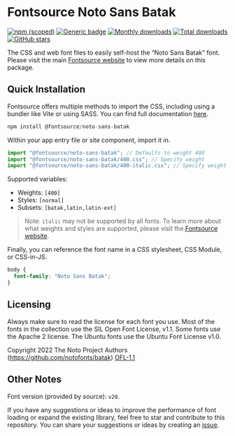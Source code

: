 # Fontsource Noto Sans Batak

[![npm (scoped)](https://img.shields.io/npm/v/@fontsource/noto-sans-batak?color=brightgreen)](https://www.npmjs.com/package/@fontsource/noto-sans-batak) [![Generic badge](https://img.shields.io/badge/fontsource-passing-brightgreen)](https://github.com/fontsource/fontsource) [![Monthly downloads](https://badgen.net/npm/dm/@fontsource/noto-sans-batak)](https://github.com/fontsource/fontsource) [![Total downloads](https://badgen.net/npm/dt/@fontsource/noto-sans-batak)](https://github.com/fontsource/fontsource) [![GitHub stars](https://img.shields.io/github/stars/fontsource/fontsource.svg?style=social&label=Star)](https://github.com/fontsource/fontsource/stargazers)

The CSS and web font files to easily self-host the “Noto Sans Batak” font. Please visit the main [Fontsource website](https://fontsource.org/fonts/noto-sans-batak) to view more details on this package.

## Quick Installation

Fontsource offers multiple methods to import the CSS, including using a bundler like Vite or using SASS. You can find full documentation [here](https://fontsource.org/docs/getting-started/introduction).

```javascript
npm install @fontsource/noto-sans-batak
```

Within your app entry file or site component, import it in.

```javascript
import "@fontsource/noto-sans-batak"; // Defaults to weight 400
import "@fontsource/noto-sans-batak/400.css"; // Specify weight
import "@fontsource/noto-sans-batak/400-italic.css"; // Specify weight and style
```

Supported variables:
- Weights: `[400]`
- Styles: `[normal]`
- Subsets: `[batak,latin,latin-ext]`

> Note: `italic` may not be supported by all fonts. To learn more about what weights and styles are supported, please visit the [Fontsource website](https://fontsource.org/fonts/noto-sans-batak).

Finally, you can reference the font name in a CSS stylesheet, CSS Module, or CSS-in-JS.

```css
body {
  font-family: "Noto Sans Batak";
}
```

## Licensing
Always make sure to read the license for each font you use. Most of the fonts in the collection use the SIL Open Font License, v1.1. Some fonts use the Apache 2 license. The Ubuntu fonts use the Ubuntu Font License v1.0.

Copyright 2022 The Noto Project Authors (https://github.com/notofonts/batak)
[OFL-1.1](http://scripts.sil.org/OFL)

## Other Notes
Font version (provided by source): `v20`.

If you have any suggestions or ideas to improve the performance of font loading or expand the existing library, feel free to star and contribute to this repository. You can share your suggestions or ideas by creating an [issue](https://github.com/fontsource/fontsource/issues).